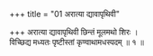 +++
title = "01 अरात्या द्यावापृथिवी"

+++
अरात्या द्यावापृथिवी छिन्तं मूलमथो शिरः ।  
विच्छिद्य मध्यतः पृष्टीस्तां कृण्वाथामधस्पदम् ॥ १ ॥